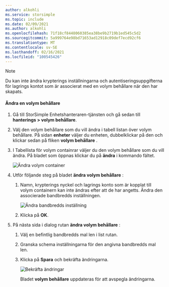 ```yaml
---
author: alkohli
ms.service: storsimple
ms.topic: include
ms.date: 02/09/2021
ms.author: alkohli
ms.openlocfilehash: 71f18cf8448060385ea38be9b2719b1ed545c5d2
ms.sourcegitcommit: 5a999764e98bd71653ad12918c09def7ecd92cf6
ms.translationtype: MT
ms.contentlocale: sv-SE
ms.lasthandoff: 02/16/2021
ms.locfileid: "100545426"
---
```

> [!NOTE] 
> Du kan inte ändra krypterings inställningarna och autentiseringsuppgifterna för lagrings kontot som är associerat med en volym behållare när den har skapats.

#### <a name="to-modify-a-volume-container"></a>Ändra en volym behållare

1. Gå till StorSimple Enhetshanteraren-tjänsten och gå sedan till **hanterings > volym behållare**.

2. Välj den volym behållare som du vill ändra i tabell listan över volym behållare. På sidan **enheter** väljer du enheten, dubbelklickar på den och klickar sedan på fliken **volym behållare** .

3. I Tabellista för volym containrar väljer du den volym behållare som du vill ändra. På bladet som öppnas klickar du på **ändra** i kommando fältet.

    ![Ändra volym container](./media/storsimple-8000-modify-volume-container/modify-volume-container-01.png)

4. Utför följande steg på bladet **ändra volym behållare** :
   
   1. Namn, krypterings nyckel och lagrings konto som är kopplat till volym containern kan inte ändras efter att de har angetts. Ändra den associerade bandbredds inställningen.<!--STEPS NEED WORK. Updated screen doesn't show alternative to Unlimited or subsequent steps if they customize bandwidth. Can we talk them through this (briefly)?-->
      
       ![Ändra bandbredds inställning](./media/storsimple-8000-modify-volume-container/modify-volume-container-02.png)<!--New graphic based on: modify-volume-container-bw-setting.png-->

   1.  Klicka på **OK**.<!--If they choose Custom, do they still click OK, or are there more steps?-->

5. På nästa sida i dialog rutan **ändra volym behållare** :<!--This step happens only if they choose Custom bandwidth? Are the steps similar to those in "Add volume container," step 3f, above?"-->
   
   1. Välj en befintlig bandbredds mal len i list rutan.
   1. Granska schema inställningarna för den angivna bandbredds mal len.
   1. Klicka på **Spara** och bekräfta ändringarna.
      
       ![Bekräfta ändringar](./media/storsimple-8000-modify-volume-container/modify-volume-container-03.png)

      Bladet **volym behållare** uppdateras för att avspegla ändringarna.
